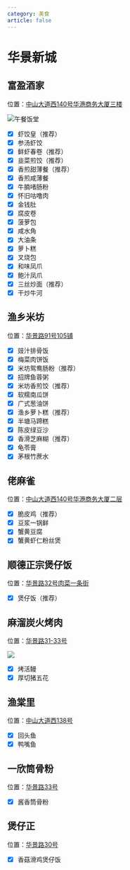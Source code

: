 ```yaml
---
category: 美食
article: false
---
```


# 华景新城

## 富盈酒家

<span class="icon iconfont icon-locate"></span> 位置：<a href="https://ditu.amap.com/place/B00141I8AJ" target="_blank">中山大道西140号华港商务大厦三楼</a>

![午餐饭堂](https://img.sherry4869.com/blog/life/food/china/guangdong/guangzhou/th/hjxc/fyjj/img.jpg)

- [x] 虾饺皇（推荐）
- [x] 参汤虾饺
- [x] 鲜虾春卷（推荐）
- [x] 韭菜煎饺（推荐）
- [x] 香煎甜薄餐（推荐）
- [x] 香煎咸薄餐
- [x] 牛腩啫肠粉
- [x] 怀旧咕噜肉
- [x] 金钱肚
- [x] 腐皮卷
- [x] 菠萝包
- [x] 咸水角
- [x] 大油条
- [x] 萝卜糕
- [x] 叉烧包
- [x] 和味凤爪
- [x] 鲍汁凤爪
- [x] 三丝炒面（推荐）
- [x] 干炒牛河

## 渔乡米坊

<span class="icon iconfont icon-locate"></span> 位置：<a href="https://ditu.amap.com/place/B0G2GKJW4O" target="_blank">华景路91号105铺</a>

- [x] 豉汁排骨饭
- [x] 梅菜肉饼饭
- [x] 米坊鸳鸯肠粉（推荐）
- [x] 招牌鱼蓉粥
- [x] 米坊香煎饺（推荐）
- [x] 软糯南瓜饼
- [x] 广式葱油饼
- [x] 渔乡萝卜糕（推荐）
- [x] 半塘马蹄糕
- [x] 陈皮绿豆沙
- [x] 香滑芝麻糊（推荐）
- [x] 龟苓膏
- [x] 茅根竹蔗水

## 佬麻雀

<span class="icon iconfont icon-locate"></span> 位置：<a href="https://ditu.amap.com/place/B0FFI6K7Z4" target="_blank">中山大道西140号华港商务大厦二层</a>

- [x] 脆皮鸡（推荐）
- [x] 豆浆一锅鲜
- [x] 蟹黄豆腐
- [x] 蟹黄虾仁粉丝煲

## 顺德正宗煲仔饭

<span class="icon iconfont icon-locate"></span> 位置：<a href="https://ditu.amap.com/place/B0FFHX49R7" target="_blank">华景路32号肉菜一条街</a>

- [x] 煲仔饭（推荐）

## 麻溜炭火烤肉

<span class="icon iconfont icon-locate"></span> 位置：<a href="https://ditu.amap.com/place/B0HU6A19ND" target="_blank">华景路31-33号</a>

![](https://img.sherry4869.com/blog/life/food/china/guangdong/guangzhou/th/hjxc/mlthkr/img.jpg)

- [x] 烤活鳗
- [x] 厚切猪五花

## 渔棠里

<span class="icon iconfont icon-locate"></span> 位置：<a href="https://ditu.amap.com/place/B0HR6U9AWY" target="_blank">中山大道西138号</a>

- [x] 回头鱼
- [x] 鸭嘴鱼

## 一欣筒骨粉

<span class="icon iconfont icon-locate"></span> 位置：<a href="https://ditu.amap.com/place/B0IAT123DD" target="_blank">华景路33号</a>

- [x] 酱香筒骨粉

## 煲仔正

<span class="icon iconfont icon-locate"></span> 位置：<a href="https://ditu.amap.com/place/B0JAUSR1AA" target="_blank">华景路30号</a>

- [x] 香菇滑鸡煲仔饭